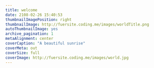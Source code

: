```yaml
---
title: welcome
date: 2108-02-26 15:40:53
thumbnailImagePosition: right
thumbnailImage: http://fuersite.coding.me/images/worldTitle.png
autoThumbnailImage: yes
archive_pagination: 1
metaAlignment: center
coverCaption: "A beautiful sunrise"
coverMeta: out
coverSize: full
coverImage: http://fuersite.coding.me/images/world.jpg
---
```

